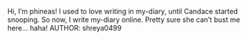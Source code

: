 Hi, I’m phineas! I used to love writing in my-diary, until Candace started snooping. So now, I write my-diary online. Pretty sure she can’t bust me here… haha!
AUTHOR: shreya0499
